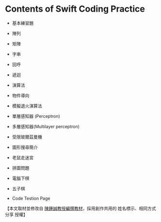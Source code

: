 #  Contents of Swift Coding Practice

- 基本練習題
- 陣列
- 矩陣
- 字串
- 回呼
- 遞迴
- 演算法
- 物件導向
- 模擬退火演算法
- 單層感知器 (Perceptron)
- 多層感知器(Multilayer perceptron)
- 受限玻爾茲曼機
- 圖形搜尋簡介
- 老鼠走迷宮
- 拼圖問題
- 電腦下棋
- 五子棋

- Code Testion Page


【本文取材並修改自 [陳鍾誠教授編撰教材](http://ccc.nqu.edu.tw/wd.html#book:home)，採用創作共用的 姓名標示、相同方式分享 授權】